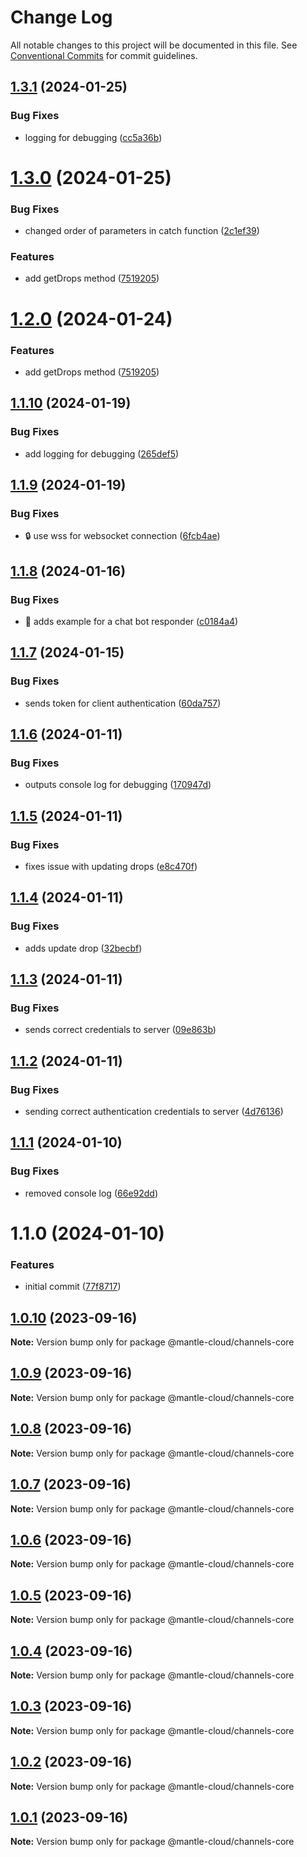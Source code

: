 # Change Log

All notable changes to this project will be documented in this file.
See [Conventional Commits](https://conventionalcommits.org) for commit guidelines.

## [1.3.1](https://github.com/mantle-cloud/mantle-js-sdk/compare/@mantle-cloud/channels@1.3.0...@mantle-cloud/channels@1.3.1) (2024-01-25)


### Bug Fixes

* logging for debugging ([cc5a36b](https://github.com/mantle-cloud/mantle-js-sdk/commit/cc5a36b699a647fc493b3b65fcf00ac1256db7fc))





# [1.3.0](https://github.com/mantle-cloud/mantle-js-sdk/compare/@mantle-cloud/channels@1.1.10...@mantle-cloud/channels@1.3.0) (2024-01-25)


### Bug Fixes

* changed order of parameters in catch function ([2c1ef39](https://github.com/mantle-cloud/mantle-js-sdk/commit/2c1ef3993082024cf5446d4819be5e07d3af3056))


### Features

* add getDrops method ([7519205](https://github.com/mantle-cloud/mantle-js-sdk/commit/7519205ccc6ff7ce57f01e43c1a77f8a1b445968))





# [1.2.0](https://github.com/mantle-cloud/mantle-js-sdk/compare/@mantle-cloud/channels@1.1.10...@mantle-cloud/channels@1.2.0) (2024-01-24)


### Features

* add getDrops method ([7519205](https://github.com/mantle-cloud/mantle-js-sdk/commit/7519205ccc6ff7ce57f01e43c1a77f8a1b445968))





## [1.1.10](https://github.com/mantle-cloud/mantle-js-sdk/compare/@mantle-cloud/channels@1.1.9...@mantle-cloud/channels@1.1.10) (2024-01-19)


### Bug Fixes

* add logging for debugging ([265def5](https://github.com/mantle-cloud/mantle-js-sdk/commit/265def5ad95251d7f16d93ac2626656decbb8528))





## [1.1.9](https://github.com/mantle-cloud/mantle-js-sdk/compare/@mantle-cloud/channels@1.1.8...@mantle-cloud/channels@1.1.9) (2024-01-19)


### Bug Fixes

* :lock: use wss for websocket connection ([6fcb4ae](https://github.com/mantle-cloud/mantle-js-sdk/commit/6fcb4ae1e003336cb4871754f11759e20099e431))





## [1.1.8](https://github.com/mantle-cloud/mantle-js-sdk/compare/@mantle-cloud/channels@1.1.7...@mantle-cloud/channels@1.1.8) (2024-01-16)


### Bug Fixes

* :construction: adds example for a chat bot responder ([c0184a4](https://github.com/mantle-cloud/mantle-js-sdk/commit/c0184a4d8ad9d0b8098b3d0c18084569175b73e3))





## [1.1.7](https://github.com/mantle-cloud/mantle-js-sdk/compare/@mantle-cloud/channels@1.1.6...@mantle-cloud/channels@1.1.7) (2024-01-15)


### Bug Fixes

* sends token for client authentication ([60da757](https://github.com/mantle-cloud/mantle-js-sdk/commit/60da75750a95d361ed7f497a6f8c196957cc0962))





## [1.1.6](https://github.com/mantle-cloud/mantle-js-sdk/compare/@mantle-cloud/channels@1.1.5...@mantle-cloud/channels@1.1.6) (2024-01-11)


### Bug Fixes

* outputs console log for debugging ([170947d](https://github.com/mantle-cloud/mantle-js-sdk/commit/170947d8abf2a5dbf1bf423c6e21187bcc99fbd9))





## [1.1.5](https://github.com/mantle-cloud/mantle-js-sdk/compare/@mantle-cloud/channels@1.1.4...@mantle-cloud/channels@1.1.5) (2024-01-11)


### Bug Fixes

* fixes issue with updating drops ([e8c470f](https://github.com/mantle-cloud/mantle-js-sdk/commit/e8c470f4aa4133a07fd25b29c531af91ba694e34))





## [1.1.4](https://github.com/mantle-cloud/mantle-js-sdk/compare/@mantle-cloud/channels@1.1.3...@mantle-cloud/channels@1.1.4) (2024-01-11)


### Bug Fixes

* adds update drop ([32becbf](https://github.com/mantle-cloud/mantle-js-sdk/commit/32becbffc3e6dfc5477c6be8c373ee4a3de2087b))





## [1.1.3](https://github.com/mantle-cloud/mantle-js-sdk/compare/@mantle-cloud/channels@1.1.2...@mantle-cloud/channels@1.1.3) (2024-01-11)


### Bug Fixes

* sends correct credentials to server ([09e863b](https://github.com/mantle-cloud/mantle-js-sdk/commit/09e863bc9966613596924f5959a1c017d92439ee))





## [1.1.2](https://github.com/mantle-cloud/mantle-js-sdk/compare/@mantle-cloud/channels@1.1.1...@mantle-cloud/channels@1.1.2) (2024-01-11)


### Bug Fixes

* sending correct authentication credentials to server ([4d76136](https://github.com/mantle-cloud/mantle-js-sdk/commit/4d761360d057c3044f7662b62c52a0bbf5795fa7))





## [1.1.1](https://github.com/mantle-cloud/mantle-js-sdk/compare/@mantle-cloud/channels@1.1.0...@mantle-cloud/channels@1.1.1) (2024-01-10)


### Bug Fixes

* removed console log ([66e92dd](https://github.com/mantle-cloud/mantle-js-sdk/commit/66e92dd3c142f7afc0747dca43cc45c84de27290))





# 1.1.0 (2024-01-10)


### Features

* initial commit ([77f8717](https://github.com/mantle-cloud/mantle-js-sdk/commit/77f87171a7c9c9915fa2428544df910874c2d9ae))





## [1.0.10](https://github.com/mantle-cloud/mantle-js-sdk/compare/@mantle-cloud/channels-core@1.0.9...@mantle-cloud/channels-core@1.0.10) (2023-09-16)

**Note:** Version bump only for package @mantle-cloud/channels-core





## [1.0.9](https://github.com/mantle-cloud/mantle-js-sdk/compare/@mantle-cloud/channels-core@1.0.8...@mantle-cloud/channels-core@1.0.9) (2023-09-16)

**Note:** Version bump only for package @mantle-cloud/channels-core





## [1.0.8](https://github.com/mantle-cloud/mantle-js-sdk/compare/@mantle-cloud/channels-core@1.0.7...@mantle-cloud/channels-core@1.0.8) (2023-09-16)

**Note:** Version bump only for package @mantle-cloud/channels-core





## [1.0.7](https://github.com/mantle-cloud/mantle-js-sdk/compare/@mantle-cloud/channels-core@1.0.6...@mantle-cloud/channels-core@1.0.7) (2023-09-16)

**Note:** Version bump only for package @mantle-cloud/channels-core





## [1.0.6](https://github.com/mantle-cloud/mantle-js-sdk/compare/@mantle-cloud/channels-core@1.0.5...@mantle-cloud/channels-core@1.0.6) (2023-09-16)

**Note:** Version bump only for package @mantle-cloud/channels-core





## [1.0.5](https://github.com/mantle-cloud/mantle-js-sdk/compare/@mantle-cloud/channels-core@1.0.4...@mantle-cloud/channels-core@1.0.5) (2023-09-16)

**Note:** Version bump only for package @mantle-cloud/channels-core





## [1.0.4](https://github.com/mantle-cloud/mantle-js-sdk/compare/@mantle-cloud/channels-core@1.0.3...@mantle-cloud/channels-core@1.0.4) (2023-09-16)

**Note:** Version bump only for package @mantle-cloud/channels-core





## [1.0.3](https://github.com/mantle-cloud/mantle-js-sdk/compare/@mantle-cloud/channels-core@1.0.2...@mantle-cloud/channels-core@1.0.3) (2023-09-16)

**Note:** Version bump only for package @mantle-cloud/channels-core





## [1.0.2](https://github.com/mantle-cloud/mantle-js-sdk/compare/@mantle-cloud/channels-core@1.0.1...@mantle-cloud/channels-core@1.0.2) (2023-09-16)

**Note:** Version bump only for package @mantle-cloud/channels-core





## [1.0.1](https://github.com/mantle-cloud/mantle-js-sdk/compare/@mantle-cloud/channels-core@1.1.0...@mantle-cloud/channels-core@1.0.1) (2023-09-16)

**Note:** Version bump only for package @mantle-cloud/channels-core
